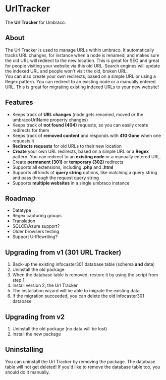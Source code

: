 UrlTracker
==========
The **Url Tracker** for Umbraco.

## About ##
The Url Tracker is used to manage URLs within umbraco. It automatically tracks URL changes, for instance when a node is renamed, and makes sure the old URL will redirect to the new location. This is great for SEO and great for people visiting your website via this old URL. Search engines will update the indexed URL and people won't visit the old, broken URL.<br />
You can also create your own redirects, based on a simple URL or using a Regex pattern. You can redirect to an existing node or a manually entered URL. This is great for migrating existing indexed URLs to your new website!

## Features ##
- Keeps track of **URL changes** (node gets renamed, moved or the umbracoUrlName property changes)
- Keeps track of **not found (404)** requests, so you can easily create redirects for them
- Keeps track of **removed content** and responds with **410 Gone** when one requests it
- **Redirects requests** for old URLs to their new location
- **Create** your own URL redirects, based on a simple URL or a **Regex** pattern. You can redirect to an **existing node** or a manually entered URL.
- Create **permanent (301)** or **temporary (302)** redirects
- Supports all extensions, including **.php** and **.html**
- Supports all kinds of **query string** options, like matching a query string and pass through the request query string
- Supports **multiple websites** in a single umbraco instance

## Roadmap ##
- Datatype
- Regex capturing groups
- Translation
- SQLCE/Azure support?
- Older browsers testing
- Support UrlRewriting?

## Upgrading from v1 (301 URL Tracker) ##
1. Back-up the existing infocaster301 database table (schema **and** data)
2. Uninstall the old package
3. When the database table is removed, restore it by using the script from step 1
4. Install version 2; the Url Tracker
5. The installation wizard will be able to migrate the existing data
6. If the migration succeeded, you can delete the old infocaster301 database

## Upgrading from v2 ##
1. Uninstall the old package (no data will be lost)
2. Install the new package

## Uninstalling ##
You can uninstall the Url Tracker by removing the package. The database table will not get deleted! If you'd like to remove the database table too, you should do it manually.